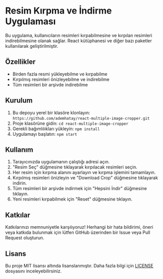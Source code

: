 # Resim Kırpma ve İndirme Uygulaması

Bu uygulama, kullanıcıların resimleri kırpabilmesine ve kırpılan resimleri indirebilmesine olanak sağlar. React kütüphanesi ve diğer bazı paketler kullanılarak geliştirilmiştir.

## Özellikler

- Birden fazla resmi yükleyebilme ve kırpabilme
- Kırpılmış resimleri önizleyebilme ve indirebilme
- Tüm resimleri bir arşivde indirebilme

## Kurulum

1. Bu depoyu yerel bir klasöre klonlayın: `https://github.com/ademhatay/react-multiple-image-cropper.git`
2. Proje klasörüne gidin: `cd react-multiple-image-cropper`
3. Gerekli bağımlılıkları yükleyin: `npm install`
4. Uygulamayı başlatın: `npm start`

## Kullanım

1. Tarayıcınızda uygulamanın çalıştığı adresi açın.
2. "Resim Seç" düğmesine tıklayarak kırpılacak resimleri seçin.
3. Her resim için kırpma alanını ayarlayın ve kırpma işlemini tamamlayın.
4. Kırpılmış resimleri önizleyin ve "Download Crop" düğmesine tıklayarak indirin.
5. Tüm resimleri bir arşivde indirmek için "Hepsini İndir" düğmesine tıklayın.
6. Yeni resimleri kırpabilmek için "Reset" düğmesine tıklayın.

## Katkılar

Katkılarınızı memnuniyetle karşılıyoruz! Herhangi bir hata bildirimi, öneri veya katkıda bulunmak için lütfen GitHub üzerinden bir Issue veya Pull Request oluşturun.

## Lisans

Bu proje MIT lisansı altında lisanslanmıştır. Daha fazla bilgi için [LICENSE](LICENSE) dosyasını inceleyebilirsiniz.
